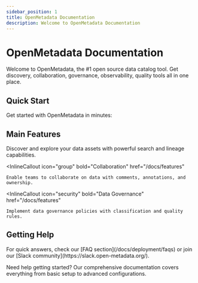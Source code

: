 ```yaml
---
sidebar_position: 1
title: OpenMetadata Documentation
description: Welcome to OpenMetadata Documentation
---
```


# OpenMetadata Documentation

Welcome to OpenMetadata, the #1 open source data catalog tool. Get discovery, collaboration, governance, observability, quality tools all in one place.

## Quick Start

Get started with OpenMetadata in minutes:

<TilesContainer>
  <Tile
    title="Local Docker"
    description="Get OpenMetadata running locally with Docker in just a few commands."
    link="/docs/quick-start/local-docker-deployment"
  />
  <Tile
    title="Kubernetes"
    description="Deploy OpenMetadata on Kubernetes for production workloads."
    link="/docs/quick-start/local-kubernetes-deployment"
  />
  <Tile
    title="Sandbox"
    description="Try OpenMetadata with our online sandbox environment."
    link="/docs/quick-start/sandbox"
  />
</TilesContainer>

## Main Features

<InlineCalloutContainer>
  <InlineCallout
    icon="search"
    bold="Data Discovery"
    href="/docs/features"
  >
    Discover and explore your data assets with powerful search and lineage capabilities.
  </InlineCallout>
  
  <InlineCallout
    icon="group"
    bold="Collaboration"
    href="/docs/features"
  >
    Enable teams to collaborate on data with comments, annotations, and ownership.
  </InlineCallout>
  
  <InlineCallout
    icon="security"
    bold="Data Governance"
    href="/docs/features"
  >
    Implement data governance policies with classification and quality rules.
  </InlineCallout>
</InlineCalloutContainer>

## Getting Help

<Note noteType="Tip">
For quick answers, check our [FAQ section](/docs/deployment/faqs) or join our [Slack community](https://slack.open-metadata.org/).
</Note>

Need help getting started? Our comprehensive documentation covers everything from basic setup to advanced configurations.